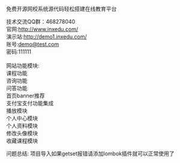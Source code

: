 免费开源网校系统源代码轻松搭建在线教育平台

技术交流QQ群：468278040</br>
官网:http://www.inxedu.com/</br>
演示站:http://demo1.inxedu.com/</br>
账号:demo@test.com</br>
密码:111111</br>
</br>
网站功能模块:</br>
课程功能</br>
咨询功能</br>
问答功能</br>
首页banner推荐</br>
支付宝支付功能集成</br>
播放模块</br>
个人中心模块</br>
个人资料模块</br>
修改头像模块</br>
收藏课程模块</br>

问题总结:
项目导入如果getset报错请添加lombok插件就可以正常使用了</br>